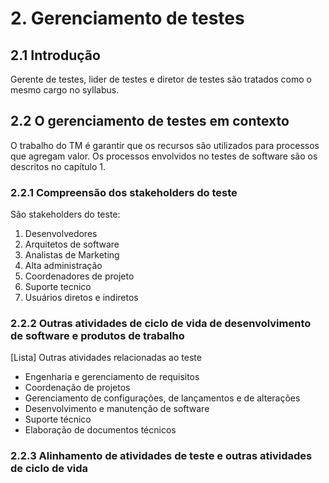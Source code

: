 # 2. Gerenciamento de testes

## 2.1 Introdução

Gerente de testes, lider de testes e diretor de testes são tratados como o mesmo cargo no syllabus.

## 2.2 O gerenciamento de testes em contexto

O trabalho do TM é garantir que os recursos são utilizados para processos que agregam valor. Os processos envolvidos no testes de software são os descritos no capítulo 1.

### 2.2.1 Compreensão dos stakeholders do teste

São stakeholders do teste:

1. Desenvolvedores
1. Arquitetos de software
1. Analistas de Marketing
1. Alta administração
1. Coordenadores de projeto
1. Suporte tecnico
1. Usuários diretos e indiretos

### 2.2.2 Outras atividades de ciclo de vida de desenvolvimento de software e produtos de trabalho

[Lista] Outras atividades relacionadas ao teste

- Engenharia e gerenciamento de requisitos
- Coordenação de projetos
- Gerenciamento de configurações, de lançamentos e de alterações
- Desenvolvimento e manutenção de software
- Suporte técnico
- Elaboração de documentos técnicos

### 2.2.3 Alinhamento de atividades de teste e outras atividades de ciclo de vida
